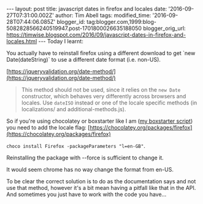 \--- layout: post title: javascript dates in firefox and locales date: '2016-09-27T07:31:00.002Z' author: Tim Abell tags: modified\_time: '2016-09-28T07:44:06.085Z' blogger\_id: tag:blogger.com,1999:blog-5082828566240519947.post-1701800026635188050 blogger\_orig\_url: https://timwise.blogspot.com/2016/09/javascript-dates-in-firefox-and-locales.html --- Today I learnt:  
  
You actually have to reinstall firefox using a different download to get \`new Date(dateString)\` to use a different date format (i.e. non-US).  
  
[https://jqueryvalidation.org/date-method/](https://jqueryvalidation.org/date-method/)  
  

> This method should not be used, since it relies on the `new Date` constructor, which behaves very differently across browsers and locales. Use `dateISO` instead or one of the locale specific methods (in localizations/ and additional-methods.js).

  
So if you're using chocolatey or boxstarter like I am ([my boxstarter script](https://gist.github.com/timabell/608fb680bfc920f372ac)) you need to add the locale flag: [https://chocolatey.org/packages/firefox](https://chocolatey.org/packages/firefox)  
  
`choco install Firefox -packageParameters "l=en-GB"`.  
  
Reinstalling the package with --force is sufficient to change it.  
  
It would seem chrome has no way change the format from en-US.  
  
To be clear the correct solution is to do as the documentation says and not use that method, however it's a bit mean having a pitfall like that in the API. And sometimes you just have to work with the code you have...
